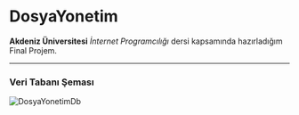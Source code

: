 # DosyaYonetim

**Akdeniz Üniversitesi** _İnternet Programcılığı_ dersi kapsamında hazırladığım Final Projem.
 
---
### Veri Tabanı Şeması
![DosyaYonetimDb](https://github.com/alkanmert/DosyaYonetim/assets/73124727/3120a204-7ebd-46f6-9900-8354a01d3901)
